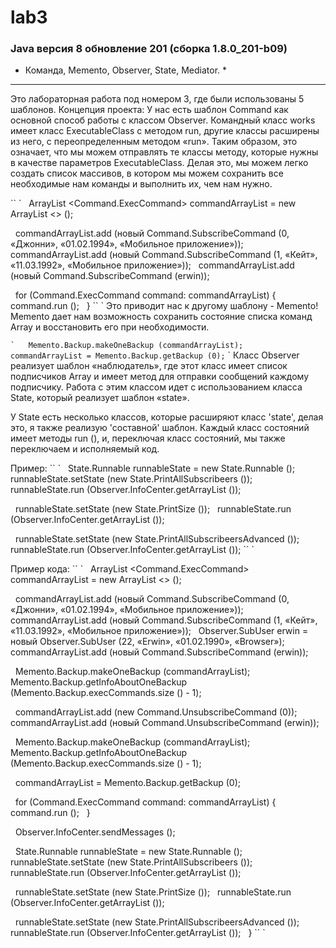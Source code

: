 # lab3
 ### Java версия 8 обновление 201 (сборка 1.8.0_201-b09)
 * Команда, Memento, Observer, State, Mediator. *
 ___
 Это лабораторная работа под номером 3, где были использованы 5 шаблонов.
 Концепция проекта:
 У нас есть шаблон Command как основной способ работы с классом Observer.
 Командный класс works имеет класс ExecutableClass с методом run, другие классы расширены из него, с переопределенным методом «run».  Таким образом, это означает, что мы можем отправлять те классы методу, которые нужны в качестве параметров ExecutableClass.  Делая это, мы можем легко создать список массивов, в котором мы можем сохранить все необходимые нам команды и выполнить их, чем нам нужно.

 `` `
  ArrayList <Command.ExecCommand> commandArrayList = new ArrayList <> ();

  commandArrayList.add (новый Command.SubscribeCommand (0, «Джонни», «01.02.1994», «Мобильное приложение»));
  commandArrayList.add (новый Command.SubscribeCommand (1, «Кейт», «11.03.1992», «Мобильное приложение»));
  commandArrayList.add (новый Command.SubscribeCommand (erwin));

  for (Command.ExecCommand command: commandArrayList) {
  command.run ();
  }
 `` `
 Это приводит нас к другому шаблону - Memento!
 Memento дает нам возможность сохранить состояние списка команд Array и восстановить его при необходимости.

 `` `
  Memento.Backup.makeOneBackup (commandArrayList);
  commandArrayList = Memento.Backup.getBackup (0);
 `` `
 Класс Observer реализует шаблон «наблюдатель», где этот класс имеет список подписчиков Array и имеет метод для отправки сообщений каждому подписчику.  Работа с этим классом идет с использованием класса State, который реализует шаблон «state».

 У State есть несколько классов, которые расширяют класс 'state', делая это, я также реализую 'составной' шаблон.  Каждый класс состояний имеет методы run (), и, переключая класс состояний, мы также переключаем и исполняемый код.

 Пример:
 `` `
  State.Runnable runnableState = new State.Runnable ();
  runnableState.setState (new State.PrintAllSubscribeers ());
  runnableState.run (Observer.InfoCenter.getArrayList ());

  runnableState.setState (new State.PrintSize ());
  runnableState.run (Observer.InfoCenter.getArrayList ());

  runnableState.setState (new State.PrintAllSubscribeersAdvanced ());
  runnableState.run (Observer.InfoCenter.getArrayList ());
 `` `

 Пример кода:
 `` `
  ArrayList <Command.ExecCommand> commandArrayList = new ArrayList <> ();

  commandArrayList.add (новый Command.SubscribeCommand (0, «Джонни», «01.02.1994», «Мобильное приложение»));
  commandArrayList.add (новый Command.SubscribeCommand (1, «Кейт», «11.03.1992», «Мобильное приложение»));
  Observer.SubUser erwin = новый Observer.SubUser (22, «Erwin», «01.02.1990», «Browser»);
  commandArrayList.add (новый Command.SubscribeCommand (erwin));


  Memento.Backup.makeOneBackup (commandArrayList);
  Memento.Backup.getInfoAboutOneBackup (Memento.Backup.execCommands.size () - 1);

  commandArrayList.add (new Command.UnsubscribeCommand (0));
  commandArrayList.add (новый Command.UnsubscribeCommand (erwin));

  Memento.Backup.makeOneBackup (commandArrayList);
  Memento.Backup.getInfoAboutOneBackup (Memento.Backup.execCommands.size () - 1);

  commandArrayList = Memento.Backup.getBackup (0);

  for (Command.ExecCommand command: commandArrayList) {
  command.run ();
  }


  Observer.InfoCenter.sendMessages ();


  State.Runnable runnableState = new State.Runnable ();
  runnableState.setState (new State.PrintAllSubscribeers ());
  runnableState.run (Observer.InfoCenter.getArrayList ());

  runnableState.setState (new State.PrintSize ());
  runnableState.run (Observer.InfoCenter.getArrayList ());

  runnableState.setState (new State.PrintAllSubscribeersAdvanced ());
  runnableState.run (Observer.InfoCenter.getArrayList ());
  }
 `` `
